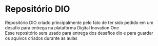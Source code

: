 # Repositório DIO
Repositório DIO criado principalmente pelo fato de ter sido pedido em um desafio para entrega na plataforma Digital Inovation One \
Esse repositório sera usado para entrega dos desafios dio e para guardar os aquivos criados durante as aulas
